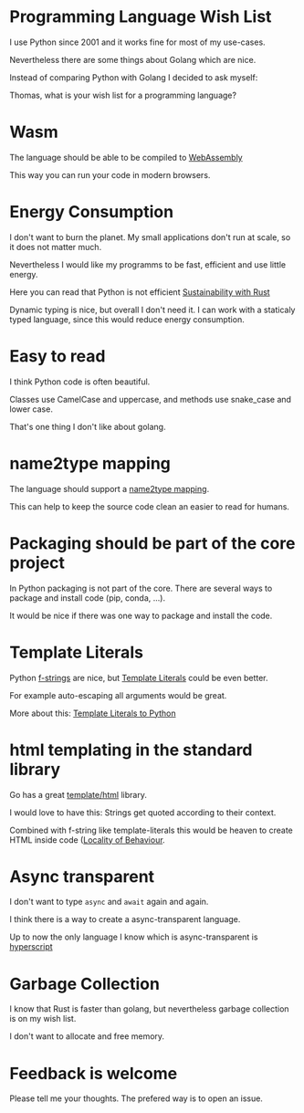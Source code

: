 # Programming Language Wish List

I use Python since 2001 and it works fine for most of my use-cases.

Nevertheless there are some things about Golang which are nice.

Instead of comparing Python with Golang I decided to ask myself:

Thomas, what is your wish list for a programming language?

# Wasm

The language should be able to be compiled to [WebAssembly](https://webassembly.org/)

This way you can run your code in modern browsers.


# Energy Consumption

I don't want to burn the planet. My small applications don't run at scale, so it does
not matter much.

Nevertheless I would like my programms to be fast, efficient and use little energy.

Here you can read that Python is not efficient [Sustainability with Rust](https://aws.amazon.com/de/blogs/opensource/sustainability-with-rust/)

Dynamic typing is nice, but overall I don't need it. I can work with a staticaly typed language,
since this would reduce energy consumption.

# Easy to read

I think Python code is often beautiful. 

Classes use CamelCase and uppercase, and methods use snake_case and lower case.

That's one thing I don't like about golang. 

# name2type mapping

The language should support a [name2type mapping](https://github.com/guettli/python-name2type-mapping).

This can help to keep the source code clean an easier to read for humans.

# Packaging should be part of the core project

In Python packaging is not part of the core. There are several ways to package and install
code (pip, conda, ...).

It would be nice if there was one way to package and install the code.

# Template Literals

Python [f-strings](https://docs.python.org/3/tutorial/inputoutput.html#formatted-string-literals) are nice,
but [Template Literals](https://developer.mozilla.org/en-US/docs/Web/JavaScript/Reference/Template_literals) could
be even better.

For example auto-escaping all arguments would be great.

More about this: [Template Literals to Python](https://github.com/guettli/peps/blob/master/pep-9999.rst)

# html templating in the standard library

Go has a great [template/html](https://pkg.go.dev/html/template) library.

I would love to have this: Strings get quoted according to their context.

Combined with f-string like template-literals this would be heaven to
create HTML inside code ([Locality of Behaviour](https://htmx.org/essays/locality-of-behaviour/).

# Async transparent

I don't want to type `async` and `await` again and again.

I think there is a way to create a async-transparent language.

Up to now the only language I know which is async-transparent is [hyperscript](https://hyperscript.org/)

# Garbage Collection

I know that Rust is faster than golang, but nevertheless garbage collection is on my wish list.

I don't want to allocate and free memory.

# Feedback is welcome

Please tell me your thoughts. The prefered way is to open an issue.

